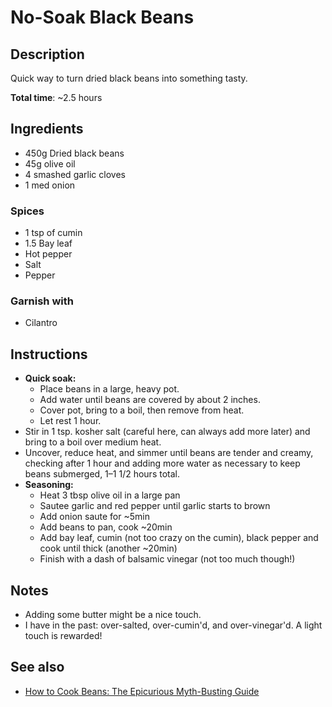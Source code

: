 # No-Soak Black Beans

## Description

Quick way to turn dried black beans into something tasty.

**Total time**: ~2.5 hours

## Ingredients

* 450g Dried black beans
* 45g olive oil
* 4 smashed garlic cloves
* 1 med onion

### Spices

* 1 tsp of cumin
* 1.5 Bay leaf
* Hot pepper
* Salt
* Pepper

### Garnish with

* Cilantro

## Instructions

* **Quick soak:** 
    * Place beans in a large, heavy pot.
    * Add water until beans are covered by about 2 inches.
    * Cover pot, bring to a boil, then remove from heat.
    * Let rest 1 hour. 
* Stir in 1 tsp. kosher salt (careful here, can always add more later) and
  bring to a boil over medium heat.
* Uncover, reduce heat, and simmer until beans are tender and creamy, checking
  after 1 hour and adding more water as necessary to keep beans submerged, 1–1
  1/2 hours total.
* **Seasoning:**
    * Heat 3 tbsp olive oil in a large pan
    * Sautee garlic and red pepper until garlic starts to brown
    * Add onion saute for ~5min
    * Add beans to pan, cook ~20min
    * Add bay leaf, cumin (not too crazy on the cumin), black pepper and cook
      until thick (another ~20min)
    * Finish with a dash of balsamic vinegar (not too much though!)

## Notes

* Adding some butter might be a nice touch.
* I have in the past: over-salted, over-cumin'd, and over-vinegar'd.  A light
  touch is rewarded!

## See also

* [How to Cook Beans: The Epicurious Myth-Busting Guide](https://www.epicurious.com/expert-advice/soaking-salting-dried-bean-myths-article)
